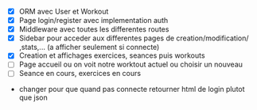 - [X] ORM avec User et Workout
- [X] Page login/register avec implementation auth
- [X] Middleware avec toutes les differentes routes
- [X] Sidebar pour acceder aux differentes pages de creation/modification/ ,stats,... (a afficher seulement si connecte)
- [X] Creation et affichages exercices, seances puis workouts
- [ ] Page accueil ou on voit notre worktout actuel ou choisir un nouveau
- [ ] Seance en cours, exercices en cours

- changer pour que quand pas connecte retourner html de login plutot que json
